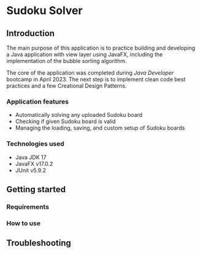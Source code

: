 # Sudoku Solver

## Introduction

The main purpose of this application is to practice building and developing a Java application with view layer using JavaFX, 
including the implementation of the bubble sorting algorithm.

The core of the application was completed during *Java Developer* bootcamp in April 2023. 
The next step is to implement clean code best practices and a few Creational Design Patterns.

### Application features

- Automatically solving any uploaded Sudoku board
- Checking if given Sudoku board is valid
- Managing the loading, saving, and custom setup of Sudoku boards

### Technologies used

- Java JDK 17
- JavaFX v17.0.2
- JUnit v5.9.2

## Getting started


### Requirements


### How to use


## Troubleshooting
